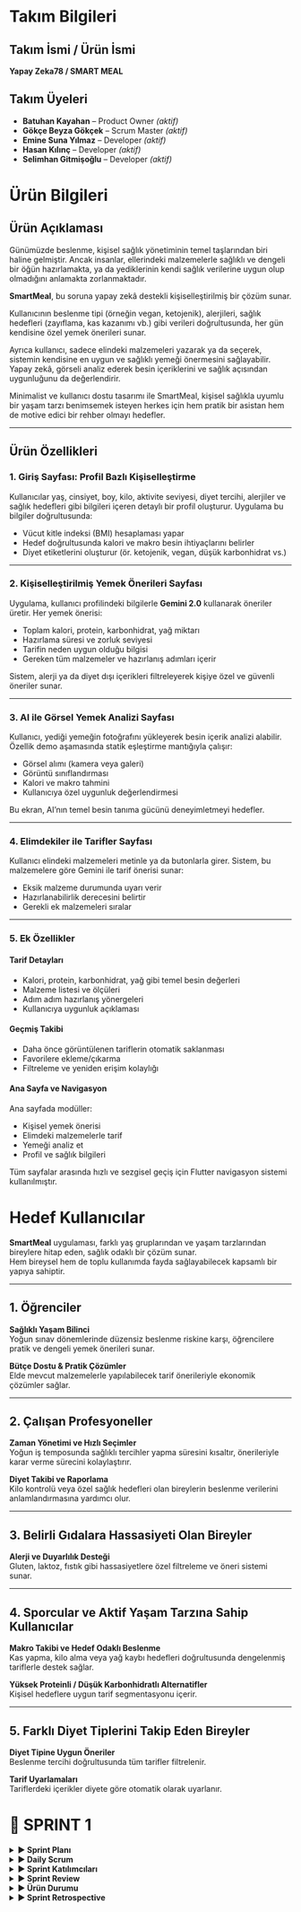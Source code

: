 # Takım Bilgileri

## Takım İsmi / Ürün İsmi  
**Yapay Zeka78 / SMART MEAL**

## Takım Üyeleri  
- **Batuhan Kayahan** – Product Owner _(aktif)_  
- **Gökçe Beyza Gökçek** – Scrum Master _(aktif)_  
- **Emine Suna Yılmaz** – Developer _(aktif)_  
- **Hasan Kılınç** – Developer _(aktif)_  
- **Selimhan Gitmişoğlu** – Developer _(aktif)_

# Ürün Bilgileri

## Ürün Açıklaması

Günümüzde beslenme, kişisel sağlık yönetiminin temel taşlarından biri haline gelmiştir. Ancak insanlar, ellerindeki malzemelerle sağlıklı ve dengeli bir öğün hazırlamakta, ya da yediklerinin kendi sağlık verilerine uygun olup olmadığını anlamakta zorlanmaktadır.

**SmartMeal**, bu soruna yapay zekâ destekli kişiselleştirilmiş bir çözüm sunar.

Kullanıcının beslenme tipi (örneğin vegan, ketojenik), alerjileri, sağlık hedefleri (zayıflama, kas kazanımı vb.) gibi verileri doğrultusunda, her gün kendisine özel yemek önerileri sunar.

Ayrıca kullanıcı, sadece elindeki malzemeleri yazarak ya da seçerek, sistemin kendisine en uygun ve sağlıklı yemeği önermesini sağlayabilir. Yapay zekâ, görseli analiz ederek besin içeriklerini ve sağlık açısından uygunluğunu da değerlendirir.

Minimalist ve kullanıcı dostu tasarımı ile SmartMeal, kişisel sağlıkla uyumlu bir yaşam tarzı benimsemek isteyen herkes için hem pratik bir asistan hem de motive edici bir rehber olmayı hedefler.

---

## Ürün Özellikleri

### 1. Giriş Sayfası: Profil Bazlı Kişiselleştirme

Kullanıcılar yaş, cinsiyet, boy, kilo, aktivite seviyesi, diyet tercihi, alerjiler ve sağlık hedefleri gibi bilgileri içeren detaylı bir profil oluşturur. Uygulama bu bilgiler doğrultusunda:

- Vücut kitle indeksi (BMI) hesaplaması yapar  
- Hedef doğrultusunda kalori ve makro besin ihtiyaçlarını belirler  
- Diyet etiketlerini oluşturur (ör. ketojenik, vegan, düşük karbonhidrat vs.)

---

### 2. Kişiselleştirilmiş Yemek Önerileri Sayfası

Uygulama, kullanıcı profilindeki bilgilerle **Gemini 2.0** kullanarak öneriler üretir. Her yemek önerisi:

- Toplam kalori, protein, karbonhidrat, yağ miktarı  
- Hazırlama süresi ve zorluk seviyesi  
- Tarifin neden uygun olduğu bilgisi  
- Gereken tüm malzemeler ve hazırlanış adımları içerir

Sistem, alerji ya da diyet dışı içerikleri filtreleyerek kişiye özel ve güvenli öneriler sunar.

---

### 3. AI ile Görsel Yemek Analizi Sayfası

Kullanıcı, yediği yemeğin fotoğrafını yükleyerek besin içerik analizi alabilir. Özellik demo aşamasında statik eşleştirme mantığıyla çalışır:

- Görsel alımı (kamera veya galeri)  
- Görüntü sınıflandırması  
- Kalori ve makro tahmini  
- Kullanıcıya özel uygunluk değerlendirmesi

Bu ekran, AI’nın temel besin tanıma gücünü deneyimletmeyi hedefler.

---

### 4. Elimdekiler ile Tarifler Sayfası

Kullanıcı elindeki malzemeleri metinle ya da butonlarla girer. Sistem, bu malzemelere göre Gemini ile tarif önerisi sunar:

- Eksik malzeme durumunda uyarı verir  
- Hazırlanabilirlik derecesini belirtir  
- Gerekli ek malzemeleri sıralar

---

### 5. Ek Özellikler

#### Tarif Detayları

- Kalori, protein, karbonhidrat, yağ gibi temel besin değerleri  
- Malzeme listesi ve ölçüleri  
- Adım adım hazırlanış yönergeleri  
- Kullanıcıya uygunluk açıklaması  

#### Geçmiş Takibi

- Daha önce görüntülenen tariflerin otomatik saklanması  
- Favorilere ekleme/çıkarma  
- Filtreleme ve yeniden erişim kolaylığı  

#### Ana Sayfa ve Navigasyon

Ana sayfada modüller:

- Kişisel yemek önerisi  
- Elimdeki malzemelerle tarif  
- Yemeği analiz et  
- Profil ve sağlık bilgileri

Tüm sayfalar arasında hızlı ve sezgisel geçiş için Flutter navigasyon sistemi kullanılmıştır.



# Hedef Kullanıcılar

**SmartMeal** uygulaması, farklı yaş gruplarından ve yaşam tarzlarından bireylere hitap eden, sağlık odaklı bir çözüm sunar.  
Hem bireysel hem de toplu kullanımda fayda sağlayabilecek kapsamlı bir yapıya sahiptir.

---

## 1. Öğrenciler

**Sağlıklı Yaşam Bilinci**  
Yoğun sınav dönemlerinde düzensiz beslenme riskine karşı, öğrencilere pratik ve dengeli yemek önerileri sunar.

**Bütçe Dostu & Pratik Çözümler**  
Elde mevcut malzemelerle yapılabilecek tarif önerileriyle ekonomik çözümler sağlar.

---

## 2. Çalışan Profesyoneller

**Zaman Yönetimi ve Hızlı Seçimler**  
Yoğun iş temposunda sağlıklı tercihler yapma süresini kısaltır, önerileriyle karar verme sürecini kolaylaştırır.

**Diyet Takibi ve Raporlama**  
Kilo kontrolü veya özel sağlık hedefleri olan bireylerin beslenme verilerini anlamlandırmasına yardımcı olur.

---

## 3. Belirli Gıdalara Hassasiyeti Olan Bireyler

**Alerji ve Duyarlılık Desteği**  
Gluten, laktoz, fıstık gibi hassasiyetlere özel filtreleme ve öneri sistemi sunar.

---

## 4. Sporcular ve Aktif Yaşam Tarzına Sahip Kullanıcılar

**Makro Takibi ve Hedef Odaklı Beslenme**  
Kas yapma, kilo alma veya yağ kaybı hedefleri doğrultusunda dengelenmiş tariflerle destek sağlar.

**Yüksek Proteinli / Düşük Karbonhidratlı Alternatifler**  
Kişisel hedeflere uygun tarif segmentasyonu içerir.

---

## 5. Farklı Diyet Tiplerini Takip Eden Bireyler

**Diyet Tipine Uygun Öneriler**  
Beslenme tercihi doğrultusunda tüm tarifler filtrelenir.

**Tarif Uyarlamaları**  
Tariflerdeki içerikler diyete göre otomatik olarak uyarlanır.

# 📍 SPRINT 1

<details>
<summary><strong>▶ Sprint Planı</strong></summary>

**Sprint içinde tamamlanması tahmin edilen puan:** 100 Puan

**Puan tamamlama mantığı:**  
NutriMuse projesi toplamda 300 puanlık bir geliştirme yüküne sahiptir. Proje üç sprint’e bölünerek planlandığı için her sprintte yaklaşık 100 puanlık iş tamamlanması hedeflenmiştir. Sprint 1’de temel altyapı, kullanıcı girişi, profil oluşturma, veri bağlantıları ve navigasyon sistemleri geliştirildiği için bu sprintin yükü 100 puan olarak belirlenmiştir.

</details>

<details>
<summary><strong>▶ Daily Scrum</strong></summary>

Daily Scrum toplantıları, ekip üyelerinin okul ve iş yoğunlukları göz önünde bulundurularak Google Meet üzerinden çevrim içi olarak gerçekleştirilmiştir. Her toplantı sonrasında günlük görev durumları ve ilerlemeler, ekip içi kayıt amacıyla WhatsApp üzerinden yazılı olarak paylaşılmıştır.  
Toplantı notları, görev güncellemeleri ve iletişim akışına dair gerekli dokümanlar .jpeg formatında eklenmiştir.

### 🗨️ Sprint 1 – WhatsApp & Google Meet Toplantı Kayıtları

📎 Toplantı ekran görüntüleri ve yazışmalar için:  
👉 [WhatsApp Görsellerine Buradan Ulaşabilirsiniz](https://drive.google.com/drive/folders/1MRBDttWCSHXecd63y1qjKrfANuVOTHiz?usp=drive_link)

</details>

<details>
<summary><strong>▶ Sprint Katılımcıları</strong></summary>

- Batuhan Kayahan – Product Owner  
- Gökçe Beyza Gökçek – Scrum Master  
- Emine Suna Yılmaz – Developer  
- Hasan Kılınç – Developer  
- Selimhan Gitmişoğlu – Developer  

</details>

<details>
<summary><strong>▶ Sprint Review</strong></summary>

- Proje fikri belirlendi: Yapay zekâ destekli kişisel beslenme öneri uygulaması olarak karar verildi  
- Uygulama kapsamı, hedef kullanıcılar ve temel modüller tanımlandı  
- Geliştirme teknolojileri seçildi: Flutter, Firebase, Gemini API  
- GitHub repository oluşturuldu ve temel proje yapısı kuruldu  
- Flutter projesi başlatıldı ve klasör yapısı oluşturuldu  
- Firebase Auth entegrasyonu tamamlandı  
- Google ile giriş ve e-posta/şifre kayıt ekranları geliştirildi  
- Giriş sonrası yönlendirme akışı tamamlandı  
- Kullanıcı profil oluşturma formu geliştirildi (diyet tipi, hedef, yaş, kilo, alerjiler vb.)  
- Profil formunun Firebase’e veri yazma işlemi başarıyla tamamlandı  
- Ana menü ve alt navigasyon sistemi geliştirildi  
- Ana menüde 3 sekme tanımlandı: “Bugün Ne Yesem?”, “Yemeği Analiz Et”, “Elimdeki Malzemelerle Tarif”  
- “Bugün Ne Yesem?” sayfası dummy içerikle geliştirildi  
- Öneri detay sayfası oluşturuldu  
- Kullanıcı profil özet kartı entegre edildi  
- “Elimdeki Malzemelerle Tarif” sayfasının arayüzü tamamlandı  
- “Yemeği Fotoğrafla Analiz Et” sayfasının arayüzü tamamlandı  
- Sayfalar arası geçiş ve navigasyonlar tamamlandı  
- UI/UX düzenlemeleri yapıldı  
- Test kullanıcılarıyla Firestore veri akışı test edildi  

</details>

<details>
<summary><strong>▶ Ürün Durumu</strong></summary>

Ürün görüntüleri aşağıda sunulmuştur:


![WhatsApp Image 2025-07-03 at 18 17 31](https://github.com/user-attachments/assets/e95f88ab-bdaf-457f-b3a6-3f24920a1230)
![WhatsApp Image 2025-07-03 at 18 17 32](https://github.com/user-attachments/assets/16e7f634-3840-4ec5-9b13-20b807f9eeab)
![WhatsApp Image 2025-07-03 at 18 17 33](https://github.com/user-attachments/assets/49f12705-314c-41aa-bbfa-12d4149d5c26)
![WhatsApp Image 2025-07-03 at 18 17 34](https://github.com/user-attachments/assets/6e96561e-8754-4be1-942d-d04a4c63125d)
![WhatsApp Image 2025-07-03 at 18 17 34 (1)](https://github.com/user-attachments/assets/b34caf55-bbf2-48ce-8718-c635b6f352e6)
![WhatsApp Image 2025-07-03 at 18 17 35](https://github.com/user-attachments/assets/75c0ca1e-bed9-4e62-99a8-4ad5d2565220)
![WhatsApp Image 2025-07-04 at 21 55 59](https://github.com/user-attachments/assets/d0798221-c57a-4d5d-a03c-f3b046120f1b)
![WhatsApp Image 2025-07-04 at 21 55 59 (1)](https://github.com/user-attachments/assets/65226543-372d-421b-86a3-b8cef33a02b8)


</details>


</details>

<details>
<summary><strong>▶ Sprint Retrospective</strong></summary>

**Neler İyi Gitti?**
- Kararları birlikte verdik, neyi nasıl daha iyi yaparız odağı ön plandaydı  
- Ekip içi motivasyon yüksekti, destekleyici ve paylaşımcı bir yapı oluştu  
- Akşam buluşmaları odaklı ve verimliydi (Meet + WhatsApp)  
- Daily/weekly Scrum yapısı sürdürüldü  
- UI/UX’e erken odaklanmak görsel bütünlüğü sağladı  

**Zorlanılan Noktalar**
- Flutter kurulum sürecinde teknik sorunlar yaşandı  
- Zaman zaman çevrim içi olamama nedeniyle iletişim aksadı  
- WhatsApp mesaj trafiği bazı günler yoğunlaştı  
- Firebase auth entegrasyonunda teknik engeller çıktı  

**Aldığımız Kararlar**
- Her sprint için sabit haftalık toplantı günü belirlendi  
- WhatsApp mesajları Trello ile desteklenerek sadeleştirilecek  
- Mini retrospektifler düzenli hale getirilecek  
- “En İyi Katkı” sticker’ı uygulaması başlatılacak  

</details>



